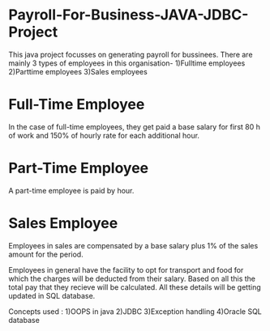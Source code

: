 # Payroll-For-Business-JAVA-JDBC-Project

This java project focusses on generating payroll for bussinees.
There are mainly 3 types of employees in this organisation- 
1)Fulltime employees 
2)Parttime employees 
3)Sales employees

# Full-Time Employee
In the case of full-time employees, they get paid a base salary for first 80 h of work and 150% of hourly rate for each additional hour.
# Part-Time Employee
A part-time employee is paid by hour.
# Sales Employee
Employees in sales are compensated by a base salary plus 1% of the sales amount for the period.

Employees in general have the facility to opt for transport and food for which the charges will be deducted from their salary.
Based on all this the total pay that they recieve will be calculated. All these details will be getting updated in SQL database.

Concepts used :
1)OOPS in java
2)JDBC
3)Exception handling
4)Oracle SQL database
